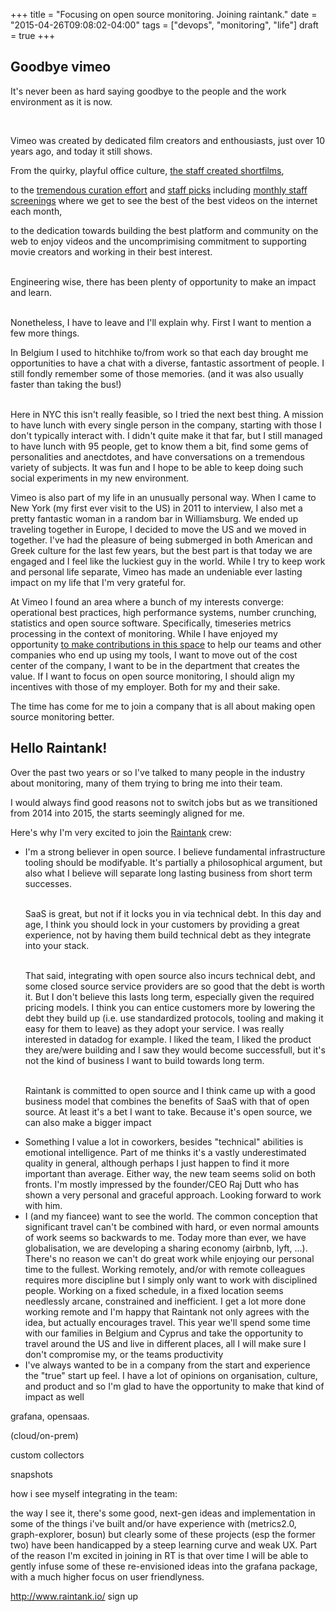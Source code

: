 +++
title = "Focusing on open source monitoring.  Joining raintank."
date = "2015-04-26T09:08:02-04:00"
tags = ["devops", "monitoring", "life"]
draft = true
+++
<h2>Goodbye vimeo</h2>

<p>

It's never been as hard saying goodbye to the people and the work environment as it is now.

<br/>

Vimeo was created by dedicated film creators and enthousiasts, just over 10 years ago, and today it still shows.

From the quirky, playful office culture, <a href="https://vimeo.com/staff">the staff created shortfilms</a>,

to the <a href="https://vimeo.com/categories">tremendous curation effort</a> and <a href="https://vimeo.com/channels/staffpicks/videos">staff picks</a> including <a href="http://websta.me/p/797128421285501516_12986477">monthly staff screenings</a> where we get to see the best of the best videos on the internet each month,

to the dedication towards building the best platform and community on the web to enjoy videos and the uncomprimising commitment to supporting movie creators and working in their best interest.

<br/>Engineering wise, there has been plenty of opportunity to make an impact and learn.

<br/>Nonetheless, I have to leave and I'll explain why.  First I want to mention a few more things.

</p>



<p>

In Belgium I used to hitchhike to/from work so that each day brought me opportunities to have a chat with a diverse, fantastic assortment of people.  I still fondly remember some of those memories. (and it was also usually faster than taking the bus!)

<br/>Here in NYC this isn't really feasible, so I tried the next best thing.  A mission to have lunch with every single person in the company, starting with those I don't typically interact with.  I didn't quite make it that far, but I still managed to have lunch with 95 people, get to know them a bit, find some gems of personalities and anectdotes, and have conversations on a tremendous variety of subjects.  It was fun and I hope to be able to keep doing such social experiments in my new environment.



</p>

<p>

Vimeo is also part of my life in an unusually personal way.  When I came to New York (my first ever visit to the US) in 2011 to interview, I also met a pretty fantastic woman in a random bar in Williamsburg. We ended up traveling together in Europe, I decided to move the US and we moved in together.  I've had the pleasure of being submerged in both American and Greek culture for the last few years, but the best part is that today we are engaged and I feel like the luckiest guy in the world.  While I try to keep work and personal life separate, Vimeo has made an undeniable ever lasting impact on my life that I'm very grateful for.

</p>

<p>

At Vimeo I found an area where a bunch of my interests converge: operational best practices, high performance systems, number crunching, statistics and open source software.  Specifically, timeseries metrics processing in the context of monitoring.  While I have enjoyed my opportunity <a href="/tag/monitoring/">to make contributions in this space</a> to help our teams and other companies who end up using my tools, I want to move out of the cost center of the company, I want to be in the department that creates the value.  If I want to focus on open source monitoring, I should align my incentives with those of my employer.  Both for my and their sake.

The time has come for me to join a company that is all about making open source monitoring better.

</p>

<h2>Hello Raintank!</h2>

Over the past two years or so I've talked to many people in the industry about monitoring, many of them trying to bring me into their team.

I would always find good reasons not to switch jobs but as we transitioned from 2014 into 2015, the starts seemingly aligned for me.

Here's why I'm very excited to join the <a href="http://www.raintank.io/">Raintank</a> crew:

<ul>

<li>I'm a strong believer in open source.  I believe fundamental infrastructure tooling should be modifyable.  It's partially a philosophical argument, but also what I believe will separate long lasting business from short term successes. 

<br/>SaaS is great, but not if it locks you in via technical debt.  In this day and age, I think you should lock in your customers by providing a great experience, not by having them build technical debt as they integrate into your stack.

<br/>That said, integrating with open source also incurs technical debt, and some closed source service providers are so good that the debt is worth it.  But I don't believe this lasts long term, especially given the required pricing models.  I think you can entice customers more by lowering the debt they build up (i.e. use standardized protocols, tooling and making it easy for them to leave) as they adopt your service.  I was really interested in datadog for example.  I liked the team, I liked the product they are/were building and I saw they would become successfull, but it's not the kind of business I want to build towards long term.

<br/>Raintank is committed to open source and I think came up with a good business model that combines the benefits of SaaS with that of open source.  At least it's a bet I want to take.  Because it's open source, we can also make a bigger impact</li>

<li>Something I value a lot in coworkers, besides "technical" abilities is emotional intelligence.  Part of me thinks it's a vastly underestimated quality in general, although perhaps I just happen to find it more important than average.  Either way, the new team seems solid on both fronts.  I'm mostly impressed by the founder/CEO Raj Dutt who has shown a very personal and graceful approach.  Looking forward to work with him.

<li>I (and my fiancee) want to see the world. The common conception that significant travel can't be combined with hard, or even normal amounts of work seems so backwards to me.  Today more than ever, we have globalisation, we are developing a sharing economy (airbnb, lyft, ...).  There's no reason we can't do great work while enjoying our personal time to the fullest.  Working remotely, and/or with remote colleagues requires more discipline but I simply only want to work with disciplined people.  Working on a fixed schedule, in a fixed location seems needlessly arcane, constrained and inefficient.  I get a lot more done working remote and I'm happy that Raintank not only agrees with the idea, but actually encourages travel.  This year we'll spend some time with our families in Belgium and Cyprus and take the opportunity to travel around the US and live in different places, all I will make sure I don't compromise my, or the teams productivity</li>

<li>I've always wanted to be in a company from the start and experience the "true" start up feel.  I have a lot of opinions on organisation, culture, and product and so I'm glad to have the opportunity to make that kind of impact as well</li>



</ul>



grafana, opensaas.

(cloud/on-prem)

custom collectors

snapshots



 how i see myself integrating in the team:

the way I see it, there's some good, next-gen ideas and implementation in some of the things i've built and/or have experience with (metrics2.0, graph-explorer, bosun) but clearly some of these projects (esp the former two) have been handicapped by a steep learning curve and weak UX.  Part of the reason I'm excited in joining in RT is that over time I will be able to gently infuse some of these re-envisioned ideas into the grafana package, with a much higher focus on user friendlyness.



http://www.raintank.io/ sign up





<!--

nyc skin issues

alternative funding? crowd etc





https://vimeo.com/blog/post:702

grown as backend engineer, carbon-relay-ng most fun





my various projects

contributor to graphite, influxdb, bosun, diamond, statsd, graphite-api,

https://github.com/brutasse/graphite-api

https://github.com/Dieterbe/timeserieswidget

https://github.com/Dieterbe/profile-process

http://vimeo.github.io/graph-explorer/

https://github.com/vimeo/graphite-influxdb

https://github.com/vimeo/carbon-tagger

https://github.com/vimeo/statsdaemon

https://github.com/vimeo/graphite-api-influxdb-docker

https://github.com/vimeo/whisper-to-influxdb

https://github.com/vimeo/smoketcp

https://github.com/vimeo/timeserieswidget

https://github.com/vimeo/simple-black-box

https://groups.google.com/forum/#!forum/it-telemetry



https://github.com/python-diamond

https://github.com/bosun-monitor



https://github.com/Dieterbe/anthracite

https://github.com/Dieterbe/influx-cli



https://github.com/graphite-ng/graphite-ng

https://github.com/graphite-ng/carbon-relay-ng

http://metrics20.org/

humbled by big players who saw my work and invited me to work with them

basically 2 big camps.





it seems like every week a monitoring startup launches somewhere.  There is, and will be, more and more competition.  It's almost ludicrous to start or join a new one.

-->
